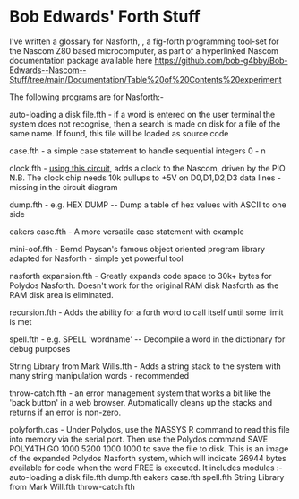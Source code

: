 # Bob Edwards' Forth Stuff

 I've written a glossary for Nasforth, , a fig-forth programming tool-set for the Nascom Z80 based microcomputer, as part of a hyperlinked Nascom documentation package available here https://github.com/bob-g4bby/Bob-Edwards--Nascom--Stuff/tree/main/Documentation/Table%20of%20Contents%20experiment

 The following programs are for Nasforth:-

  auto-loading a disk file.fth - if a word is entered on the user terminal the system does not recognise, then a search is made on disk for a file of the same name. If found, this file will be loaded as source code

  case.fth - a simple case statement to handle sequential integers 0 - n
 
  clock.fth - [using this circuit](https://github.com/bob-g4bby/Bob-Edwards--Nascom--Stuff/blob/main/Circuits/nascom%20clock%20circuit.pdf), adds a clock to the Nascom, driven by the PIO
  N.B. The clock chip needs 10k pullups to +5V on D0,D1,D2,D3 data lines - missing in the circuit diagram
 
 dump.fth  - e.g. HEX <start address> <number of bytes> DUMP -- Dump a table of hex values with ASCII to one side
 
 eakers case.fth - A more versatile case statement with example
 
 mini-oof.fth - Bernd Paysan's famous object oriented program library adapted for Nasforth - simple yet powerful tool
 
 nasforth expansion.fth - Greatly expands code space to 30k+ bytes for Polydos Nasforth. Doesn't work for the original RAM disk Nasforth as the RAM disk area is eliminated. 
 
 recursion.fth - Adds the ability for a forth word to call itself until some limit is met
 
 spell.fth - e.g. SPELL 'wordname' -- Decompile a word in the dictionary for debug purposes
 
 String Library from Mark Wills.fth - Adds a string stack to the system with many string manipulation words - recommended
 
 throw-catch.fth - an error management system that works a bit like the 'back button' in a web browser. Automatically cleans up the stacks and returns if an error is non-zero.
 
 polyforth.cas - Under Polydos, use the NASSYS R command to read this file into memory via the serial port. Then use the Polydos command SAVE POLY4TH.GO 1000 5200 1000 1000 to save the file to disk. This is an image of the expanded Polydos Nasforth system, which will indicate 26944 bytes available for code when the word FREE is executed. It includes modules :-
    auto-loading a disk file.fth
    dump.fth
    eakers case.fth
    spell.fth
    String Library from Mark Will.fth
    throw-catch.fth
    
